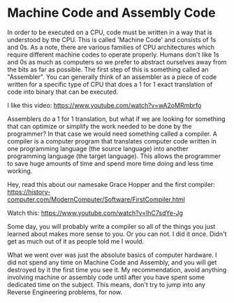 # Machine Code and Assembly Code
In order to be executed on a CPU, code must be written in a way that is understood by the CPU. This is called 'Machine Code' and consists of 1s and 0s. As a note, there are various families of CPU architectures which require different machine codes to operate properly. Humans don't like 1s and 0s as much as computers so we prefer to abstract ourselves away from the bits as far as possible. The first step of this is something called an "Assembler". You can generally think of an assembler as a piece of code written for a specific type of CPU that does a 1 for 1 exact translation of code into binary that can be executed.

I like this video: <https://www.youtube.com/watch?v=wA2oMRmbrfo>

Assemblers do a 1 for 1 translation, but what if we are looking for something that can optimize or simplify the work needed to be done by the programmer? In that case we would need something called a compiler. A compiler is a computer program that translates computer code written in one programming language (the source language) into another programming language (the target language). This allows the programmer to save huge amounts of time and spend more time doing and less time working.

Hey, read this about our namesake Grace Hopper and the first compiler: <https://history-computer.com/ModernComputer/Software/FirstCompiler.html>

Watch this: <https://www.youtube.com/watch?v=IhC7sdYe-Jg>

Some day, you will probably write a compiler so all of the things you just learned about makes more sense to you. Or you can not. I did it once. Didn't get as much out of it as people told me I would.

What we went over was just the absolute basics of computer hardware. I did not spend any time on Machine Code and Assembly, and you will get destroyed by it the first time you see it. My recommendation, avoid anything involving machine or assembly code until after you have spent some dedicated time on the subject. This means, don't try to jump into any Reverse Engineering problems, for now.